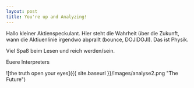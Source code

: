 ```yaml
---
layout: post
title: You're up and Analyzing!
---
```


Hallo kleiner Aktienspeckulant. Hier steht die Wahrheit über die Zukunft, wann die Aktiuenlinie irgendwo abprallt (bounce, DOJIDOJI). Das ist Physik.

Viel Spaß beim Lesen und reich werden/sein.


Euere Interpreters


![the truth open your eyes]({{ site.baseurl }}/images/analyse2.png "The Future")
